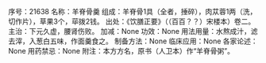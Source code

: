 序号：21638
名称：羊脊骨羹
组成：羊脊骨1具（全者，捶碎），肉苁蓉1两（洗，切作片），草果3个，荜拨2钱。
出处：《饮膳正要》（（百百？？）宋楼本）卷二。
主治：下元久虚，腰肾伤败。
加减：None
功效：None
用法用量：水熬成汁，滤去滓，入葱白五味，作面羹食之。
制备方法：None
临床应用：None
各家论述：None
用药禁忌：None
附注：本方方名，原书（人卫本）作“羊脊骨粥”。
